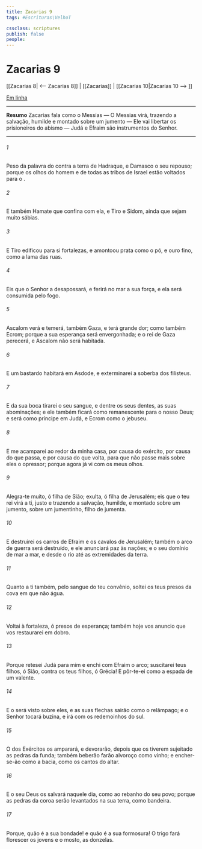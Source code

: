 ```yaml
---
title: Zacarias 9
tags: #Escrituras\VelhoT

cssclass: scriptures
publish: false
people:
---
```


# Zacarias 9
[[Zacarias 8| <-- Zacarias 8]] | [[Zacarias]] | [[Zacarias 10|Zacarias 10 --> ]]

[Em linha](https://churchofjesuschrist.org/study/scriptures/ot/zech/9?lang=por)

---
__Resumo__
Zacarias fala como o Messias — O Messias virá, trazendo a salvação, humilde e montado sobre um jumento — Ele vai libertar os prisioneiros do abismo — Judá e Efraim são instrumentos do Senhor.

---
###### 1 
Peso da palavra do  contra a terra de Hadraque, e Damasco  o seu repouso; porque os olhos do homem e de todas as tribos de Israel estão voltados para o .

###### 2 
E também Hamate que confina com ela, e Tiro e Sidom, ainda que sejam muito sábias.

###### 3 
E Tiro edificou para si fortalezas, e amontoou prata como o pó, e ouro fino, como a lama das ruas.

###### 4 
Eis que o Senhor a desapossará, e ferirá no mar a sua força, e ela será consumida pelo fogo.

###### 5 
Ascalom  verá e temerá, também Gaza, e terá grande dor; como também Ecrom; porque a sua esperança será envergonhada; e o rei de Gaza perecerá, e Ascalom não será habitada.

###### 6 
E um bastardo habitará em Asdode, e exterminarei a soberba dos filisteus.

###### 7 
E da sua boca tirarei o seu sangue, e dentre os seus dentes, as suas abominações; e ele também ficará como remanescente para o nosso Deus; e será como príncipe em Judá, e Ecrom como o jebuseu.

###### 8 
E me acamparei ao redor da minha casa, por causa do exército, por causa do que passa, e por causa do que volta, para que não passe mais sobre eles o opressor; porque agora já  vi com os meus olhos.

###### 9 
Alegra-te muito, ó filha de Sião; exulta, ó filha de Jerusalém; eis que o teu rei virá a ti, justo e trazendo a salvação, humilde, e montado sobre um jumento, sobre um jumentinho, filho de jumenta.

###### 10 
E destruirei os carros de Efraim e os cavalos de Jerusalém; também o arco de guerra será destruído, e ele anunciará paz às nações; e o seu domínio  de mar a mar, e desde o rio até as extremidades da terra.

###### 11 
Quanto a ti também,  pelo sangue do teu convênio, soltei os teus presos da cova em que não  água.

###### 12 
Voltai à fortaleza, ó presos de esperança; também hoje vos anuncio que vos restaurarei em dobro.

###### 13 
Porque retesei Judá para mim  e enchi com Efraim o arco; suscitarei teus filhos, ó Sião, contra os teus filhos, ó Grécia! E pôr-te-ei como a espada de um valente.

###### 14 
E o  será visto sobre eles, e as suas flechas sairão como o relâmpago; e o Senhor  tocará buzina, e irá com os redemoinhos do sul.

###### 15 
O  dos Exércitos os amparará, e devorarão, depois que os tiverem sujeitado as pedras da funda; também beberão  farão alvoroço como  vinho; e encher-se-ão como a bacia, como os cantos do altar.

###### 16 
E o  seu Deus os salvará naquele dia, como ao rebanho do seu povo; porque  as pedras da coroa serão levantados na sua terra, como bandeira.

###### 17 
Porque, quão  é a sua bondade! e quão  é a sua formosura! O trigo fará florescer os jovens e o mosto, as donzelas.

